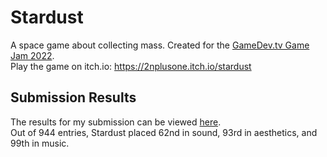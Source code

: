 # Stardust
A space game about collecting mass. Created for the [GameDev.tv Game Jam 2022](https://itch.io/jam/gamedevtv-jam-2022). <br>
Play the game on itch.io: https://2nplusone.itch.io/stardust

## Submission Results
The results for my submission can be viewed [here](https://itch.io/jam/gamedevtv-jam-2022/rate/1553285). <br>
Out of 944 entries, Stardust placed 62nd in sound, 93rd in aesthetics, and 99th in music.
